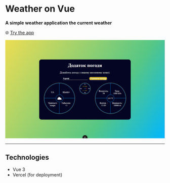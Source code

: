 # Weather on Vue

**A simple weather application the current weather**

🌐 [Try the app](https://weather-on-vue.vercel.app/)

<img src="public/screenshot.png" alt="App Screenshot" />

---

## Technologies
- Vue 3
- Vercel (for deployment)
